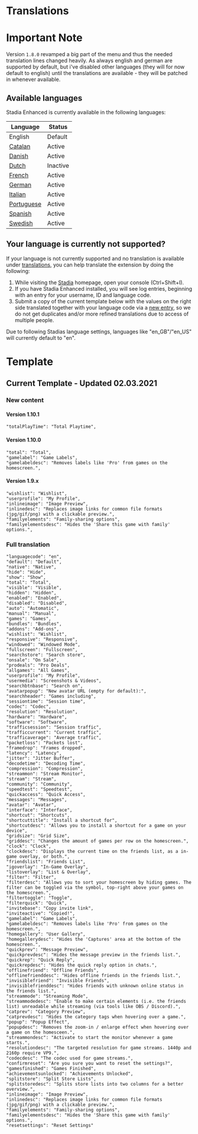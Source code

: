 
# Translations

# Important Note
Version `1.8.0` revamped a big part of the menu and thus the needed translation lines changed heavily. As always english and german are supported by default, but i've disabled other languages (they will for now default to english) until the translations are available - they will be patched in whenever available.

## Available languages
Stadia Enhanced is currently available in the following languages:

| Language | Status |
|--|--|
| English | Default |
| [Catalan](https://github.com/ChristopherKlay/StadiaEnhanced/discussions/60) | Active |
| [Danish](https://github.com/ChristopherKlay/StadiaEnhanced/discussions/81) | Active |
| [Dutch](https://github.com/ChristopherKlay/StadiaEnhanced/discussions/9) | Inactive |
| [French](https://github.com/ChristopherKlay/StadiaEnhanced/discussions/8) | Active |
| [German](https://github.com/ChristopherKlay/StadiaEnhanced/discussions/13) | Active |
| [Italian](https://github.com/ChristopherKlay/StadiaEnhanced/discussions/7) | Active |
| [Portuguese](https://github.com/ChristopherKlay/StadiaEnhanced/discussions/91) | Active |
| [Spanish](https://github.com/ChristopherKlay/StadiaEnhanced/discussions/67) | Active |
| [Swedish](https://github.com/ChristopherKlay/StadiaEnhanced/discussions/11) | Active |

## Your language is currently not supported?
If your language is not currently supported and no translation is available under [translations](https://github.com/ChristopherKlay/StadiaEnhanced/discussions?discussions_q=category%3ATranslations), you can help translate the extension by doing the following:

1. While visiting the [Stadia](https://stadia.com/) homepage, open your console (Ctrl+Shift+I).
2. If you have Stadia Enhanced installed, you will see log entries, beginning with an entry for your username, ID and language code.
3. Submit a copy of the current template below with the values on the right side translated together with your language code via a [new entry](https://github.com/ChristopherKlay/StadiaEnhanced/discussions?discussions_q=category%3ATranslations), so we do not get duplicates and/or more refined translations due to access of multiple people.

Due to following Stadias language settings, languages like "en_GB"/"en_US" will currently default to "en".
# Template

## Current Template - Updated 02.03.2021
### New content

#### Version 1.10.1
```
"totalPlayTime": "Total Playtime",
```
#### Version 1.10.0
```
"total": "Total",
"gamelabel": "Game Labels",
"gamelabeldesc": "Removes labels like 'Pro' from games on the homescreen.",
```
#### Version 1.9.x
```
"wishlist": "Wishlist",
"userprofile": "My Profile",
"inlineimage": "Image Preview",
"inlinedesc": "Replaces image links for common file formats (jpg/gif/png) with a clickable preview.",
"familyelements": "Family-sharing options",
"familyelementsdesc": "Hides the 'Share this game with family' options.",
```
### Full translation
```
"languagecode": "en",
"default": "Default",
"native": "Native",
"hide": "Hide",
"show": "Show",
"total": "Total",
"visible": "Visible",
"hidden": "Hidden",
"enabled": "Enabled",
"disabled": "Disabled",
"auto": "Automatic",
"manual": "Manual",
"games": "Games",
"bundles": "Bundles",
"addons": "Add-ons",
"wishlist": "Wishlist",
"responsive": "Responsive",
"windowed": "Windowed Mode",
"fullscreen": "Fullscreen",
"searchstore": "Search store",
"onsale": "On Sale",
"prodeals": "Pro Deals",
"allgames": "All Games",
"userprofile": "My Profile",
"usermedia": "Screenshots & Videos",
"searchbtnbase": "Search on",
"avatarpopup": "New avatar URL (empty for default):",
"searchheader": "Games including",
"sessiontime": "Session time",
"codec": "Codec",
"resolution": "Resolution",
"hardware": "Hardware",
"software": "Software",
"trafficsession": "Session traffic",
"trafficcurrent": "Current traffic",
"trafficaverage": "Average traffic",
"packetloss": "Packets lost",
"framedrop": "Frames dropped",
"latency": "Latency",
"jitter": "Jitter Buffer",
"decodetime": "Decoding Time",
"compression": "Compression",
"streammon": "Stream Monitor",
"stream": "Stream",
"community": "Community",
"speedtest": "Speedtest",
"quickaccess": "Quick Access",
"messages": "Messages",
"avatar": "Avatar",
"interface": "Interface",
"shortcut": "Shortcuts",
"shortcuttitle": "Install a shortcut for",
"shortcutdesc": "Allows you to install a shortcut for a game on your device",
"gridsize": "Grid Size",
"griddesc": "Changes the amount of games per row on the homescreen.",
"clock": "Clock",
"clockdesc": "Displays the current time on the friends list, as a in-game overlay, or both.",
"friendslist": "Friends List",
"igoverlay": "In-Game Overlay",
"listoverlay": "List & Overlay",
"filter": "Filter",
"filterdesc": "Allows you to sort your homescreen by hiding games. The filter can be toggled via the symbol, top-right above your games on the homescreen.",
"filtertoggle": "Toggle",
"filterquick": "Quick",
"invitebase": "Copy invite link",
"inviteactive": "Copied!",
"gamelabel": "Game Labels",
"gamelabeldesc": "Removes labels like 'Pro' from games on the homescreen.",
"homegallery": "User Gallery",
"homegallerydesc": "Hides the 'Captures' area at the bottom of the homescreen.",
"quickprev": "Message Preview",
"quickprevdesc": "Hides the message preview in the friends list.",
"quickrep": "Quick Reply",
"quickrepdesc": "Hides the quick reply option in chats.",
"offlinefriend": "Offline Friends",
"offlinefrienddesc": "Hides offline friends in the friends list.",
"invisiblefriend": "Invisible Friends",
"invisiblefrienddesc": "Hides friends with unknown online status in the friends list.",
"streammode": "Streaming Mode",
"streammodedesc": "Enable to make certain elements (i.e. the friends list) unreadable while streaming (via tools like OBS / Discord).",
"catprev": "Category Preview",
"catprevdesc": "Hides the category tags when hovering over a game.",
"popup": "Popup Effect",
"popupdesc": "Removes the zoom-in / enlarge effect when hovering over a game on the homesceen.",
"streammondesc": "Activate to start the monitor whenever a game starts.",
"resolutiondesc": "The targeted resolution for game streams. 1440p and 2160p require VP9.",
"codecdesc": "The codec used for game streams.",
"confirmreset": "Are you sure you want to reset the settings?",
"gamesfinished": "Games Finished",
"achievementsunlocked": "Achievements Unlocked",
"splitstore": "Split Store Lists",
"splitstoredesc": "Splits store lists into two columns for a better overview.",
"inlineimage": "Image Preview",
"inlinedesc": "Replaces image links for common file formats (jpg/gif/png) with a clickable preview.",
"familyelements": "Family-sharing options",
"familyelementsdesc": "Hides the 'Share this game with family' options.",
"resetsettings": "Reset Settings"
```
